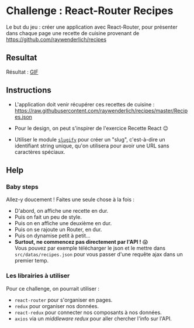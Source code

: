 # Challenge : React-Router Recipes

Le but du jeu : créer une application avec React-Router,
pour présenter dans chaque page une recette de cuisine
provenant de https://github.com/raywenderlich/recipes


## Resultat

Résultat : [GIF](https://static.oclock.io/challenges/React-E17-challenge-solo-recipes-api/resultat.gif)


## Instructions

* L'application doit venir récupérer ces recettes de cuisine : https://raw.githubusercontent.com/raywenderlich/recipes/master/Recipes.json

* Pour le design, on peut s'inspirer de l'exercice Recette React :wink:

* Utiliser le module [`slugify`](https://github.com/simov/slugify)
pour créer un "slug", c'est-à-dire un identifiant string unique,
qu'on utilisera pour avoir une URL sans caractères spéciaux.


## Help

### Baby steps

Allez-y doucement ! Faites une seule chose à la fois :
* D'abord, on affiche une recette en dur.
* Puis on fait un peu de style.
* Puis on en affiche une deuxième en dur.
* Puis on se rajoute un Router, en dur.
* Puis on dynamise petit à petit…
* **Surtout, ne commencez pas directement par l'API !** :scream:  
Vous pouvez par exemple télécharger le json et le mettre dans `src/datas/recipes.json`
pour vous passer d'une requête ajax dans un premier temp.

### Les librairies à utiliser

Pour ce challenge, on pourrait utiliser :
* `react-router` pour s'organiser en pages.
* `redux` pour organiser nos données.
* `react-redux` pour connecter nos composants à nos données.
* `axios` via un *middleware redux* pour aller chercher l'info sur l'API.
